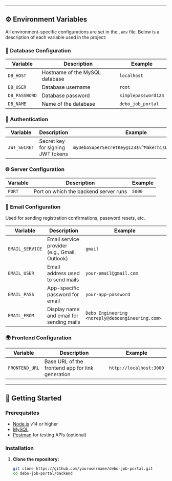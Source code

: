 
---

## ⚙️ Environment Variables

All environment-specific configurations are set in the `.env` file. Below is a description of each variable used in the project:

### 🔗 Database Configuration

| Variable     | Description                      | Example           |
|--------------|----------------------------------|-------------------|
| `DB_HOST`    | Hostname of the MySQL database   | `localhost`       |
| `DB_USER`    | Database username                | `root`            |
| `DB_PASSWORD`| Database password                | `simplepassword123` |
| `DB_NAME`    | Name of the database             | `debo_job_portal` |

### 🔐 Authentication

| Variable     | Description                      | Example           |
|--------------|----------------------------------|-------------------|
| `JWT_SECRET` | Secret key for signing JWT tokens | `myDeboSuperSecretKey@123$%^MakeThisLongAndRandom` |

### 🌐 Server Configuration

| Variable     | Description                      | Example           |
|--------------|----------------------------------|-------------------|
| `PORT`       | Port on which the backend server runs | `5000`        |

### 📧 Email Configuration

Used for sending registration confirmations, password resets, etc.

| Variable       | Description                     | Example                         |
|----------------|----------------------------------|----------------------------------|
| `EMAIL_SERVICE`| Email service provider (e.g., Gmail, Outlook) | `gmail`          |
| `EMAIL_USER`   | Email address used to send mails | `your-email@gmail.com`          |
| `EMAIL_PASS`   | App-specific password for email  | `your-app-password`             |
| `EMAIL_FROM`   | Display name and email for sending mails | `Debo Engineering <noreply@deboengineering.com>` |

### 🌍 Frontend Configuration

| Variable       | Description                     | Example                         |
|----------------|----------------------------------|----------------------------------|
| `FRONTEND_URL` | Base URL of the frontend app for link generation | `http://localhost:3000` |

---

## 🚀 Getting Started

### Prerequisites

- [Node.js](https://nodejs.org/) v14 or higher
- [MySQL](https://www.mysql.com/)
- [Postman](https://www.postman.com/) for testing APIs (optional)

### Installation

1. **Clone the repository:**

   ```bash
   git clone https://github.com/yourusername/debo-job-portal.git
   cd debo-job-portal/backend
